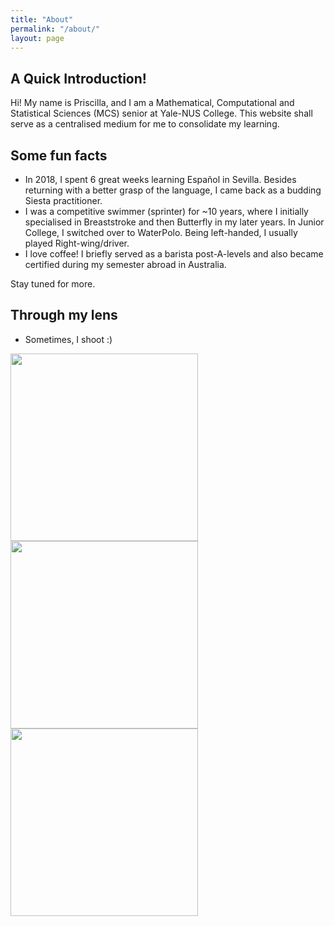 ```yaml
---
title: "About"
permalink: "/about/"
layout: page
---
```


## A Quick Introduction!

Hi! My name is Priscilla, and I am a Mathematical, Computational and Statistical Sciences (MCS) senior at Yale-NUS College. This website shall serve as a centralised medium for me to consolidate my learning. 

## Some fun facts

 - In 2018, I spent 6 great weeks learning Español in Sevilla. Besides returning with a better grasp of the language, I came back as a budding Siesta practitioner.
 - I was a competitive swimmer (sprinter) for ~10 years, where I initially specialised in Breaststroke and then Butterfly in my later years.  In Junior College, I switched over to WaterPolo. Being left-handed, I usually played Right-wing/driver.
 - I love coffee! I briefly served as a barista post-A-levels and also became certified during my semester abroad in Australia. 
 
 Stay tuned for more.

 ## Through my lens
 
 - Sometimes, I shoot :) 

<p float="left">
  <img src="https://user-images.githubusercontent.com/39128341/120971966-d3ad2780-c79f-11eb-9118-34362f83049a.jpg" width="300" />
  <img src="https://user-images.githubusercontent.com/39128341/120972283-2ab2fc80-c7a0-11eb-8d99-9880259c2d4b.jpg" width="300" /> 
  <img src="https://user-images.githubusercontent.com/39128341/120972550-6d74d480-c7a0-11eb-8033-094af16c3a61.jpg" width="300" />
</p>

<!-- ![HK_film_1](https://user-images.githubusercontent.com/39128341/120971966-d3ad2780-c79f-11eb-9118-34362f83049a.jpg)
![HK_film_2](https://user-images.githubusercontent.com/39128341/120972283-2ab2fc80-c7a0-11eb-8d99-9880259c2d4b.jpg)
![HK_film_3](https://user-images.githubusercontent.com/39128341/120972550-6d74d480-c7a0-11eb-8033-094af16c3a61.jpg) -->




